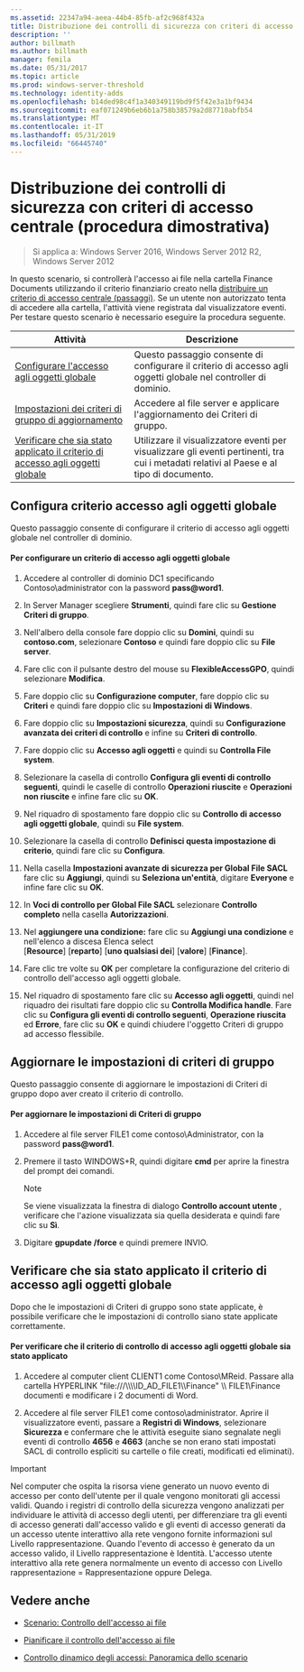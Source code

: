 ```yaml
---
ms.assetid: 22347a94-aeea-44b4-85fb-af2c968f432a
title: Distribuzione dei controlli di sicurezza con criteri di accesso centrale (procedura dimostrativa)
description: ''
author: billmath
ms.author: billmath
manager: femila
ms.date: 05/31/2017
ms.topic: article
ms.prod: windows-server-threshold
ms.technology: identity-adds
ms.openlocfilehash: b14ded98c4f1a340349119bd9f5f42e3a1bf9434
ms.sourcegitcommit: eaf071249b6eb6b1a758b38579a2d87710abfb54
ms.translationtype: MT
ms.contentlocale: it-IT
ms.lasthandoff: 05/31/2019
ms.locfileid: "66445740"
---
```

# <a name="deploy-security-auditing-with-central-audit-policies-demonstration-steps"></a>Distribuzione dei controlli di sicurezza con criteri di accesso centrale (procedura dimostrativa)

>Si applica a: Windows Server 2016, Windows Server 2012 R2, Windows Server 2012

In questo scenario, si controllerà l'accesso ai file nella cartella Finance Documents utilizzando il criterio finanziario creato nella [distribuire un criterio di accesso centrale &#40;passaggi&#41;](Deploy-a-Central-Access-Policy--Demonstration-Steps-.md). Se un utente non autorizzato tenta di accedere alla cartella, l'attività viene registrata dal visualizzatore eventi.   
 Per testare questo scenario è necessario eseguire la procedura seguente.  
  
|Attività|Descrizione|  
|--------|---------------|  
|[Configurare l'accesso agli oggetti globale](Deploy-Security-Auditing-with-Central-Audit-Policies--Demonstration-Steps-.md#BKMK_1)|Questo passaggio consente di configurare il criterio di accesso agli oggetti globale nel controller di dominio.|  
|[Impostazioni dei criteri di gruppo di aggiornamento](Deploy-Security-Auditing-with-Central-Audit-Policies--Demonstration-Steps-.md#BKMK_2)|Accedere al file server e applicare l'aggiornamento dei Criteri di gruppo.|  
|[Verificare che sia stato applicato il criterio di accesso agli oggetti globale](Deploy-Security-Auditing-with-Central-Audit-Policies--Demonstration-Steps-.md#BKMK_3)|Utilizzare il visualizzatore eventi per visualizzare gli eventi pertinenti, tra cui i metadati relativi al Paese e al tipo di documento.|  
  
## <a name="BKMK_1"></a>Configura criterio accesso agli oggetti globale  
Questo passaggio consente di configurare il criterio di accesso agli oggetti globale nel controller di dominio.  
  
#### <a name="to-configure-a-global-object-access-policy"></a>Per configurare un criterio di accesso agli oggetti globale  
  
1. Accedere al controller di dominio DC1 specificando Contoso\administrator con la password <strong>pass@word1</strong>.  
  
2. In Server Manager scegliere **Strumenti**, quindi fare clic su **Gestione Criteri di gruppo**.  
  
3. Nell'albero della console fare doppio clic su **Domini**, quindi su **contoso.com**, selezionare **Contoso** e quindi fare doppio clic su **File server**.  
  
4. Fare clic con il pulsante destro del mouse su **FlexibleAccessGPO**, quindi selezionare **Modifica**.  
  
5. Fare doppio clic su **Configurazione computer**, fare doppio clic su **Criteri** e quindi fare doppio clic su **Impostazioni di Windows**.  
  
6. Fare doppio clic su **Impostazioni sicurezza**, quindi su **Configurazione avanzata dei criteri di controllo** e infine su **Criteri di controllo**.  
  
7. Fare doppio clic su **Accesso agli oggetti** e quindi su **Controlla File system**.  
  
8. Selezionare la casella di controllo **Configura gli eventi di controllo seguenti**, quindi le caselle di controllo **Operazioni riuscite** e **Operazioni non riuscite** e infine fare clic su **OK**.  
  
9. Nel riquadro di spostamento fare doppio clic su **Controllo di accesso agli oggetti globale**, quindi su **File system**.  
  
10. Selezionare la casella di controllo **Definisci questa impostazione di criterio**, quindi fare clic su **Configura**.  
  
11. Nella casella **Impostazioni avanzate di sicurezza per Global File SACL** fare clic su **Aggiungi**, quindi su **Seleziona un'entità**, digitare **Everyone** e infine fare clic su **OK**.  
  
12. In **Voci di controllo per Global File SACL** selezionare **Controllo completo** nella casella **Autorizzazioni**.  
  
13. Nel **aggiungere una condizione:** fare clic su **Aggiungi una condizione** e nell'elenco a discesa Elenca select   
    [**Resource**] [**reparto**] [**uno qualsiasi dei**] [**valore**] [**Finance**].  
  
14. Fare clic tre volte su **OK** per completare la configurazione del criterio di controllo dell'accesso agli oggetti globale.  
  
15. Nel riquadro di spostamento fare clic su **Accesso agli oggetti**, quindi nel riquadro dei risultati fare doppio clic su **Controlla Modifica handle**. Fare clic su **Configura gli eventi di controllo seguenti**, **Operazione riuscita** ed **Errore**, fare clic su **OK** e quindi chiudere l'oggetto Criteri di gruppo ad accesso flessibile.  
  
## <a name="BKMK_2"></a>Aggiornare le impostazioni di criteri di gruppo  
Questo passaggio consente di aggiornare le impostazioni di Criteri di gruppo dopo aver creato il criterio di controllo.  
  
#### <a name="to-update-group-policy-settings"></a>Per aggiornare le impostazioni di Criteri di gruppo  
  
1. Accedere al file server FILE1 come contoso\Administrator, con la password <strong>pass@word1</strong>.  
  
2. Premere il tasto WINDOWS+R, quindi digitare **cmd** per aprire la finestra del prompt dei comandi.  
  
   > [!NOTE]  
   > Se viene visualizzata la finestra di dialogo **Controllo account utente** , verificare che l'azione visualizzata sia quella desiderata e quindi fare clic su **Sì**.  
  
3. Digitare **gpupdate /force** e quindi premere INVIO.  
  
## <a name="BKMK_3"></a>Verificare che sia stato applicato il criterio di accesso agli oggetti globale  
Dopo che le impostazioni di Criteri di gruppo sono state applicate, è possibile verificare che le impostazioni di controllo siano state applicate correttamente.  
  
#### <a name="to-verify-that-the-global-object-access-policy-has-been-applied"></a>Per verificare che il criterio di controllo di accesso agli oggetti globale sia stato applicato  
  
1.  Accedere al computer client CLIENT1 come Contoso\MReid. Passare alla cartella HYPERLINK "file:///\\\\\\\ID_AD_FILE1\\\Finance" \\\ FILE1\Finance documenti e modificare i 2 documenti di Word.  
  
2.  Accedere al file server FILE1 come contoso\administrator. Aprire il visualizzatore eventi, passare a **Registri di Windows**, selezionare **Sicurezza** e confermare che le attività eseguite siano segnalate negli eventi di controllo **4656** e **4663** (anche se non erano stati impostati SACL di controllo espliciti su cartelle o file creati, modificati ed eliminati).  
  
> [!IMPORTANT]  
> Nel computer che ospita la risorsa viene generato un nuovo evento di accesso per conto dell'utente per il quale vengono monitorati gli accessi validi. Quando i registri di controllo della sicurezza vengono analizzati per individuare le attività di accesso degli utenti, per differenziare tra gli eventi di accesso generati dall'accesso valido e gli eventi di accesso generati da un accesso utente interattivo alla rete vengono fornite informazioni sul Livello rappresentazione. Quando l'evento di accesso è generato da un accesso valido, il Livello rappresentazione è Identità. L'accesso utente interattivo alla rete genera normalmente un evento di accesso con Livello rappresentazione = Rappresentazione oppure Delega.  
  
## <a name="BKMK_Links"></a>Vedere anche  
  
-   [Scenario: Controllo dell'accesso ai file](Scenario--File-Access-Auditing.md)  
  
-   [Pianificare il controllo dell'accesso ai file](Plan-for-File-Access-Auditing.md)  
  
-   [Controllo dinamico degli accessi: Panoramica dello scenario](Dynamic-Access-Control--Scenario-Overview.md)  
  

